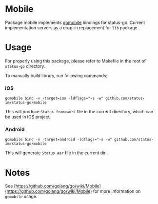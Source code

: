 # Mobile

Package mobile implements [gomobile](https://github.com/golang/mobile) bindings for status-go. Current implementation servers as a drop-in replacement for `lib` package.

# Usage

For properly using this package, please refer to Makefile in the root of `status-go` directory.

To manually build library, run following commands:

### iOS

```
gomobile bind -v -target=ios -ldflags="-s -w" github.com/status-im/status-go/mobile
```
This will produce `Status.framework` file in the current directory, which can be used in iOS project.

### Android

```
gomobile bind -v -target=android -ldflags="-s -w" github.com/status-im/status-go/mobile
```
This will generate `Status.aar` file in the current dir.

# Notes

See [https://github.com/golang/go/wiki/Mobile](https://github.com/golang/go/wiki/Mobile) for more information on `gomobile` usage.
